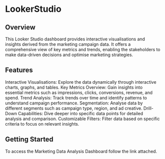 # LookerStudio

## Overview

This Looker Studio dashboard provides interactive visualisations and insights derived from the marketing campaign data. It offers a comprehensive view of key metrics and trends, enabling the stakeholders to make data-driven decisions and optimise marketing strategies.

## Features
Interactive Visualisations: Explore the data dynamically through interactive charts, graphs, and tables.
Key Metrics Overview: Gain insights into essential metrics such as impressions, clicks, conversions, revenue, and spend.
Trend Analysis: Track trends over time and identify patterns to understand campaign performance.
Segmentation: Analyse data by different segments such as campaign type, region, and ad creative.
Drill-Down Capabilities: Dive deeper into specific data points for detailed analysis and comparison.
Customizable Filters: Filter data based on specific criteria to focus on relevant insights.


## Getting Started
To access the Marketing Data Analysis Dashboard follow the link attached. 
